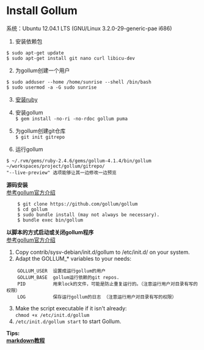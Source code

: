 # Install Gollum 
系统：Ubuntu 12.04.1 LTS (GNU/Linux 3.2.0-29-generic-pae i686)

1. 安装依赖包  
```
$ sudo apt-get update  
$ sudo apt-get install git nano curl libicu-dev  
```

2. 为gollum创建一个用户  
```
$ sudo adduser --home /home/sunrise --shell /bin/bash  
$ sudo usermod -a -G sudo sunrise  
```

3. [安装ruby](/it/server/wiki/install-ruby-by-rvm)  

4. 安装gollum  
`$ gem install -no-ri -no-rdoc gollum puma`

5. 为gollum创建git仓库  
`$ git init gitrepo`

6. 运行gollum  
```
$ ~/.rvm/gems/ruby-2.4.6/gems/gollum-4.1.4/bin/gollum ~/workspaces/project/gollum/gitrepo/  
"--live-preview" 选项能够让其一边修改一边预览
```

**源码安装**  
[参考gollum官方介绍](https://github.com/gollum/gollum)  
```
    $ git clone https://github.com/gollum/gollum
    $ cd gollum
    $ sudo bundle install (may not always be necessary).
    $ bundle exec bin/gollum
```

**以脚本的方式启动或关闭gollum程序**  
[参考gollum官方介绍](https://github.com/gollum/gollum/wiki/Gollum-as-a-service)  
1. Copy contrib/sysv-debian/init.d/gollum to /etc/init.d/ on your system.  
2. Adapt the GOLLUM_* variables to your needs: 
``` 
    GOLLUM_USER  设置成运行gollum的用户  
    GOLLUM_BASE  gollum运行依赖的git repos.  
    PID          用来lock的文件，可能是防止重复运行的。（注意运行用户对目录有写的权限）  
    LOG          保存运行gollum的日志 （注意运行用户对目录有写的权限）  
```
3. Make the script executable if it isn't already:  
    `chmod +x /etc/init.d/gollum`  
4. `/etc/init.d/gollum start` to start Gollum.

**Tips:**  
**[markdown教程](https://www.runoob.com/markdown/md-tutorial.html)**
